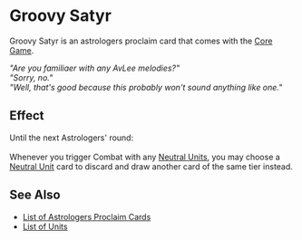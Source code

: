 # Groovy Satyr

Groovy Satyr is an astrologers proclaim card that comes with the [Core Game](../content.md).

*"Are you familiaer with any AvLee melodies?"<br>"Sorry, no."<br>"Well, that's good because this probably won't sound anything like one."*


## Effect

Until the next Astrologers' round:<br><br>Whenever you trigger Combat with any [Neutral Units](../units.md), you may choose a [Neutral Unit](../units.md) card to discard and draw another card of the same tier instead.


## See Also

- [List of Astrologers Proclaim Cards](../astrologers_proclaim.md)
- [List of Units](../units.md)
